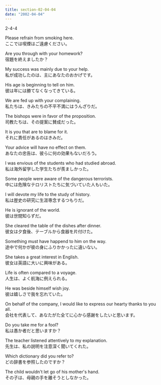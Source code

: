 ```yaml
---
title: section-02-04-04
date: "2002-04-04"
---
```


2-4-4

<!-- end -->

Please refrain from smoking here.  
ここでは喫煙はご遠慮ください。  

Are you through with your homework?  
宿題を終えましたか？  

My success was mainly due to your help.  
私が成功したのは、主にあなたのおかげです。  

His age is beginning to tell on him.  
彼は年には勝てなくなってきている。  

We are fed up with your complaining.  
私たちは、きみたちの不平不満にはうんざりだ。  

The bishops were in favor of the proposition.  
司教たちは、その提案に賛成だった。  

It is you that are to blame for it.  
それに責任があるのはきみだ。  

Your advice will have no effect on them.  
あなたの忠告は、彼らに何の効果もないだろう。  

I was envious of the students who had studied abroad.  
私は海外留学した学生たちが羨ましかった。  

Some people were aware of the dangerous terrorists.  
中には危険なテロリストたちに気づいていた人もいた。  

I will devote my life to the study of history.  
私は歴史の研究に生涯専念するつもりだ。  

He is ignorant of the world.  
彼は世間知らずだ。  

She cleared the table of the dishes after dinner.  
彼女は夕食後、テーブルから食器を片付けた。  

Something must have happend to him on the way.  
途中で何かが彼の身にふりかかったに違いない。  

She takes a great interest in English.  
彼女は英語に大いに興味がある。  

Life is often compared to a voyage.  
人生は、よく航海に例えられる。  

He was beside himself wish joy.  
彼は嬉しさで我を忘れていた。  

On behalf of the company, I would like to express our hearty thanks to you all.  
会社を代表して、あなたがた全てに心から感謝をしたいと思います。  

Do you take me for a fool?  
私は愚か者だと思いますか？  

The teacher listened attentively to my explanation.  
先生は、私の説明を注意深く聞いてくれた。  

Which dictionary did you refer to?  
どの辞書を参照したのですか？  

The child wouldn't let go of his mother's hand.  
その子は、母親の手を離そうとしなかった。  


